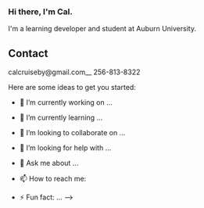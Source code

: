 ### Hi there, I'm Cal.

I'm a learning developer and student at Auburn University.

## __Contact__
calcruiseby@gmail.com__
256-813-8322




Here are some ideas to get you started:

- 🔭 I’m currently working on ...
- 🌱 I’m currently learning ...
- 👯 I’m looking to collaborate on ...
- 🤔 I’m looking for help with ...
- 💬 Ask me about ...
- 📫 How to reach me: 

- ⚡ Fun fact: ...
-->
